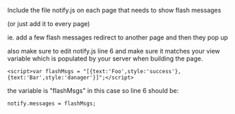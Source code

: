 Include the file notify.js on each page that needs to show flash messages

(or just add it to every page)

ie. add a few flash messages redirect to another page and then they pop up

also make sure to edit notify.js line 6 and make sure it matches your view variable which is populated by your server when building the page.

```<script>var flashMsgs = "[{text:'Foo',style:'success'},{text:'Bar',style:'danager'}]";</script>```

the variable is "flashMsgs" in this case so line 6 should be: 

```notify.messages = flashMsgs;```